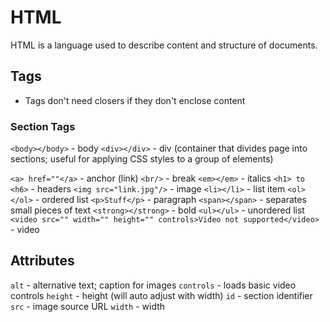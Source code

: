 # HTML

HTML is a language used to describe content and structure of documents.

## Tags

- Tags don't need closers if they don't enclose content

### Section Tags

`<body></body>` - body
`<div></div>` - div (container that divides page into sections; useful for applying CSS styles to a group of elements)

`<a> href=""</a>` - anchor (link)
`<br/>` - break
`<em></em>` - italics
`<h1> to <h6>` - headers
`<img src="link.jpg"/>` - image
`<li></li>` - list item
`<ol></ol>` - ordered list
`<p>Stuff</p>` - paragraph
`<span></span>` - separates small pieces of text
`<strong></strong>` - bold
`<ul></ul>` - unordered list
`<video src="" width="" height="" controls>Video not supported</video>` - video

## Attributes

`alt` - alternative text; caption for images
`controls` - loads basic video controls
`height` - height (will auto adjust with width)
`id` - section identifier
`src` - image source URL
`width` - width
